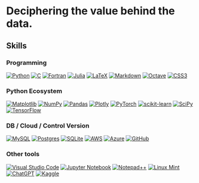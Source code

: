 # Deciphering the value behind the data.

## Skills

### Programming

[![Python](https://img.shields.io/badge/python-3670A0?style=plastic&logo=python&logoColor=white&labelColor=101010)](https://www.python.org/)
[![C](https://img.shields.io/badge/c-%2300599C.svg?style=plastic&logo=c&logoColor=white&labelColor=101010)](https://www.gnu.org/software/gnu-c-manual/)
[![Fortran](https://img.shields.io/badge/Fortran-%23734F96.svg?style=plastic&logo=fortran&logoColor=white&labelColor=101010)](https://fortran-lang.org/)
[![Julia](https://img.shields.io/badge/-Julia-9558B2?style=plastic&logo=julia&logoColor=white&labelColor=101010)](https://julialang.org/)
[![LaTeX](https://img.shields.io/badge/latex-%23008080.svg?style=plastic&logo=latex&logoColor=white&labelColor=101010)](https://www.latex-project.org/)
[![Markdown](https://img.shields.io/badge/markdown-%23000000.svg?style=plastic&logo=markdown&logoColor=white&labelColor=101010)](https://www.markdownguide.org/)
[![Octave](https://img.shields.io/badge/OCTAVE-darkblue?style=plastic&logo=octave&logoColor=white&labelColor=101010)](https://octave.org/)
[![CSS3](https://img.shields.io/badge/css3-%231572B6.svg?style=plastic&logo=css3&logoColor=white&labelColor=101010)](https://www.css3.com/)

### Python Ecosystem
[![Matplotlib](https://img.shields.io/badge/Matplotlib-%23ffffff.svg?style=plastic&logo=Matplotlib&logoColor=white&labelColor=101010)](https://matplotlib.org/)
[![NumPy](https://img.shields.io/badge/numpy-%23013243.svg?style=plastic&logo=numpy&logoColor=white&labelColor=101010)](https://numpy.org/)
[![Pandas](https://img.shields.io/badge/pandas-%23150458.svg?style=plastic&logo=pandas&logoColor=white&labelColor=101010)](https://pandas.pydata.org/)
[![Plotly](https://img.shields.io/badge/Plotly-%233F4F75.svg?style=plastic&logo=plotly&logoColor=white&labelColor=101010)](https://plotly.com/)
[![PyTorch](https://img.shields.io/badge/PyTorch-%23EE4C2C.svg?style=plastic&logo=PyTorch&logoColor=white&labelColor=101010)](https://pytorch.org/)
[![scikit-learn](https://img.shields.io/badge/scikit--learn-%23F7931E.svg?style=plastic&logo=scikit-learn&logoColor=white&labelColor=101010)](https://scikit-learn.org/)
[![SciPy](https://img.shields.io/badge/SciPy-%230C55A5.svg?style=plastic&logo=scipy&logoColor=%white&labelColor=101010)](https://scipy.org/)
[![TensorFlow](https://img.shields.io/badge/TensorFlow-%23FF6F00.svg?style=plastic&logo=TensorFlow&logoColor=white&labelColor=101010)](https://www.tensorflow.org/)

### DB / Cloud / Control Version

[![MySQL](https://img.shields.io/badge/mysql-%2300f.svg?style=plastic&logo=mysql&logoColor=white&labelColor=101010)](https://www.mysql.com/)
[![Postgres](https://img.shields.io/badge/postgres-%23316192.svg?style=plastic&logo=postgresql&logoColor=white&labelColor=101010)](https://www.postgresql.org/)
[![SQLite](https://img.shields.io/badge/sqlite-%2307405e.svg?style=fplastic&logo=sqlite&logoColor=white&labelColor=101010)](https://www.sqlite.org/)
[![AWS](https://img.shields.io/badge/AWS-%23FF9900.svg?style=fplastic&logo=amazon-aws&logoColor=white&labelColor=101010)](https://aws.amazon.com/)
[![Azure](https://img.shields.io/badge/azure-%230072C6.svg?style=plastic&logo=microsoftazure&logoColor=white&labelColor=101010)](https://azure.microsoft.com/en-us)
[![GitHub](https://img.shields.io/badge/github-%23121011.svg?style=plastic&logo=github&logoColor=white)](https://github.com/)

### Other tools
[![Visual Studio Code](https://img.shields.io/badge/Visual%20Studio%20Code-0078d7.svg?style=plastic&logo=visual-studio-code&logoColor=white&labelColor=101010)](https://code.visualstudio.com/)
[![Jupyter Notebook](https://img.shields.io/badge/jupyter-%23FA0F00.svg?style=plastic&logo=jupyter&logoColor=white&labelColor=101010)](https://jupyter.org/)
[![Notepad++](https://img.shields.io/badge/Notepad++-90E59A.svg?style=plastic&logo=notepad%2b%2b&logoColor=white&labelColor=101010)](https://notepad-plus-plus.org/downloads/)
[![Linux Mint](https://img.shields.io/badge/Linux%20Mint-87CF3E?style=plastic&logo=Linux%20Mint&logoColor=white&labelColor=101010)](https://linuxmint.com/)
[![ChatGPT](https://img.shields.io/badge/chatGPT-74aa9c?style=plastic&logo=openai&logoColor=white&labelColor=101010)](https://chat.openai.com/)
[![Kaggle](https://img.shields.io/badge/Kaggle-035a7d?style=plastic&logo=kaggle&logoColor=white&labelColor=101010)](https://www.kaggle.com/)


